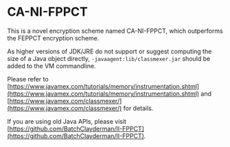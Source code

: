 # CA-NI-FPPCT

This is a novel encryption scheme named CA-NI-FPPCT, which outperforms the FEPPCT encryption scheme. 

As higher versions of JDK/JRE do not support or suggest computing the size of a Java object directly, ``-javaagent:lib/classmexer.jar`` should be added to the VM commandline. 

Please refer to [https://www.javamex.com/tutorials/memory/instrumentation.shtml](https://www.javamex.com/tutorials/memory/instrumentation.shtml) and [https://www.javamex.com/classmexer/](https://www.javamex.com/classmexer/) for details. 

If you are using old Java APIs, please visit [https://github.com/BatchClayderman/II-FPPCT](https://github.com/BatchClayderman/II-FPPCT). 

